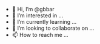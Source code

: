 - 👋 Hi, I’m @gbbar
- 👀 I’m interested in ...
- 🌱 I’m currently learning ...
- 💞️ I’m looking to collaborate on ...
- 📫 How to reach me ...

<!---
gbbar/gbbar is a ✨ special ✨ repository because its `README.md` (this file) appears on your GitHub profile.
You can click the Preview link to take a look at your changes.
--->
